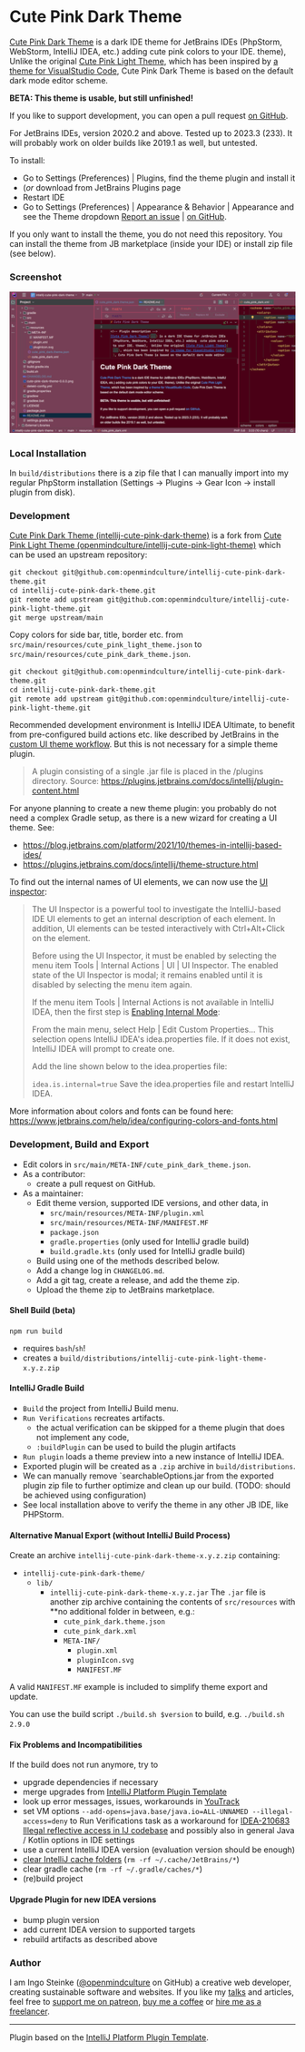 # Cute Pink Dark Theme

<!-- Plugin description -->
[Cute Pink Dark Theme](https://plugins.jetbrains.com/plugin/20367-cute-pink-dark-theme) is a dark IDE theme for JetBrains IDEs (PhpStorm, WebStorm, IntelliJ IDEA, etc.) adding  cute pink colors to your IDE. theme),  Unlike the original [Cute Pink Light Theme](https://plugins.jetbrains.com/plugin/16721-cute-pink-light-theme), which has been inspired by [a theme for VisualStudio Code](https://marketplace.visualstudio.com/items?itemName=webfreak.cute-theme), Cute Pink Dark Theme is based on the default dark mode editor scheme.

**BETA: This theme is usable, but still unfinished!**

If you like to support development, you can open a pull request [on GitHub](https://github.com/openmindculture/intellij-cute-pink-dark-theme).

For JetBrains IDEs, version 2020.2 and above. Tested up to 2023.3 (233). It will probably work on older builds like 2019.1 as well, but untested.

To install:
- Go to Settings (Preferences) | Plugins, find the theme plugin and install it
- (_or_ download from JetBrains Plugins page
- Restart IDE
- Go to Settings (Preferences) | Appearance & Behavior | Appearance and see the Theme dropdown
[Report an issue](https://github.com/openmindculture/intellij-cute-pink-dark-theme/issues/new) | [on GitHub](https://github.com/openmindculture/intellij-cute-pink-dark-theme).
<!-- Plugin description end -->

If you only want to install the theme, you do not need this repository.
You can install the theme from JB marketplace (inside your IDE) or install zip file (see below).

### Screenshot

![screenshot](cute-pink-dark-theme-0.9.1.png)

### Local Installation

In `build/distributions` there is a zip file that I can manually import into my regular PhpStorm installation (Settings -> Plugins -> Gear Icon -> install plugin from disk).

### Development

[Cute Pink Dark Theme (intellij-cute-pink-dark-theme)](https://github.com/openmindculture/intellij-cute-pink-dark-theme)
is a fork from [Cute Pink Light Theme (openmindculture/intellij-cute-pink-light-theme)](https://github.com/openmindculture/intellij-cute-pink-light-theme) which can be used an upstream repository:

```
git checkout git@github.com:openmindculture/intellij-cute-pink-dark-theme.git
cd intellij-cute-pink-dark-theme.git
git remote add upstream git@github.com:openmindculture/intellij-cute-pink-light-theme.git
git merge upstream/main
```

Copy colors for side bar, title, border etc. from `src/main/resources/cute_pink_light_theme.json` to `src/main/resources/cute_pink_dark_theme.json`.

```
git checkout git@github.com:openmindculture/intellij-cute-pink-dark-theme.git
cd intellij-cute-pink-dark-theme.git
git remote add upstream git@github.com:openmindculture/intellij-cute-pink-light-theme.git
```

Recommended development environment is IntelliJ IDEA Ultimate, to benefit from pre-configured build actions etc. like described by JetBrains in the [custom UI theme workflow](https://plugins.jetbrains.com/docs/intellij/themes.html#custom-ui-theme-workflow). But this is not necessary for a simple theme plugin.

> A plugin consisting of a single .jar file is placed in the /plugins directory.
Source: https://plugins.jetbrains.com/docs/intellij/plugin-content.html

For anyone planning to create a new theme plugin: you probably do not need a complex Gradle setup, as there is a new
wizard for creating a UI theme. See:
- https://blog.jetbrains.com/platform/2021/10/themes-in-intellij-based-ides/
- https://plugins.jetbrains.com/docs/intellij/theme-structure.html

To find out the internal names of UI elements, we can now use the [UI inspector](https://blog.jetbrains.com/platform/2021/10/themes-in-intellij-based-ides/#UI_Inspector%EF%BB%BF):
> The UI Inspector is a powerful tool to investigate the IntelliJ-based IDE UI elements to get an internal description of each element. In addition, UI elements can be tested interactively with Ctrl+Alt+Click on the element.
>
> Before using the UI Inspector, it must be enabled by selecting the menu item Tools | Internal Actions | UI | UI Inspector. The enabled state of the UI Inspector is modal; it remains enabled until it is disabled by selecting the menu item again.
>
> If the menu item Tools | Internal Actions is not available in IntelliJ IDEA, then the first step is [Enabling Internal Mode](https://plugins.jetbrains.com/docs/intellij/enabling-internal.html):
>
> From the main menu, select Help | Edit Custom Properties... This selection opens IntelliJ IDEA's idea.properties file. If it does not exist, IntelliJ IDEA will prompt to create one.
>
> Add the line shown below to the idea.properties file:
>
> `idea.is.internal=true`
> Save the idea.properties file and restart IntelliJ IDEA.

More information about colors and fonts can be found here: https://www.jetbrains.com/help/idea/configuring-colors-and-fonts.html

### Development, Build and Export

- Edit colors in `src/main/META-INF/cute_pink_dark_theme.json`.
- As a contributor:
  - create a pull request on GitHub.
- As a maintainer:
  - Edit theme version, supported IDE versions, and other data, in 
    - `src/main/resources/META-INF/plugin.xml`
    - `src/main/resources/META-INF/MANIFEST.MF`
    - `package.json`
    - `gradle.properties` (only used for IntelliJ gradle build)
    - `build.gradle.kts` (only used for IntelliJ gradle build)
  - Build using one of the methods described below. 
  - Add a change log in `CHANGELOG.md`. 
  - Add a git tag, create a release, and add the theme zip.
  - Upload the theme zip to JetBrains marketplace.

#### Shell Build (beta)

`npm run build`

- requires `bash`/`sh`!
- creates a `build/distributions/intellij-cute-pink-light-theme-x.y.z.zip`

#### IntelliJ Gradle Build 

- `Build` the project from IntelliJ Build menu.
- `Run Verifications` recreates artifacts.
  - the actual verification can be skipped for a theme plugin that does not implement any code,
  - `:buildPlugin` can be used to build the plugin artifacts
- `Run plugin` loads a theme preview into a new instance of IntelliJ IDEA.
- Exported plugin will be created as a `.zip` archive in `build/distributions`.
- We can manually remove `searchableOptions.jar from the exported plugin zip file
to further optimize and clean up our build. (TODO: should be achieved using configuration)
- See local installation above to verify the theme in any other JB IDE, like PHPStorm.

#### Alternative Manual Export (without IntelliJ Build Process)

Create an archive `intellij-cute-pink-dark-theme-x.y.z.zip` containing:
  - `intellij-cute-pink-dark-theme/` 
    - `lib/`
      - `intellij-cute-pink-dark-theme-x.y.z.jar`
        The `.jar` file is another zip archive containing the contents of `src/resources`
        with **no additional folder in between, e.g.:
          - `cute_pink_dark.theme.json`
          - `cute_pink_dark.xml`
          - `META-INF/`
            - `plugin.xml`
            - `pluginIcon.svg`
            - `MANIFEST.MF`

A valid `MANIFEST.MF` example is included to simplify theme export and update.

You can use the build script `./build.sh $version` to build, e.g.
`./build.sh 2.9.0`

#### Fix Problems and Incompatibilities

If the build does not run anymore, try to

- upgrade dependencies if necessary
- merge upgrades from [IntelliJ Platform Plugin Template](https://github.com/JetBrains/intellij-platform-plugin-template)
- look up error messages, issues, workarounds in [YouTrack](https://youtrack.jetbrains.com/)
- set VM options `--add-opens=java.base/java.io=ALL-UNNAMED --illegal-access=deny` to Run Verifications task as a workaround for [IDEA-210683 Illegal reflective access in IJ codebase](https://youtrack.jetbrains.com/issue/IDEA-210683) and possibly also in general Java / Kotlin options in IDE settings
- use a current IntelliJ IDEA version (evaluation version should be enough)
- [clear IntelliJ cache folders](https://intellij-support.jetbrains.com/hc/en-us/community/posts/360003086459-kotlin-gradle-dsl-type-mismatch-expected-java-lang-string-but-inferred-type-is-kotlin-string) (`rm -rf ~/.cache/JetBrains/*`)
- clear gradle cache (`rm -rf ~/.gradle/caches/*`)
- (re)build project

#### Upgrade Plugin for new IDEA versions

- bump plugin version
- add current IDEA version to supported targets
- rebuild artifacts as described above

### Author

I am Ingo Steinke ([@openmindculture](https://github.com/openmindculture) on GitHub) a creative web developer, creating sustainable software and websites. If you like my [talks](https://www.ingo-steinke.com/#talks-events) and articles, feel free to [support me on patreon](https://www.patreon.com/ingosteinke), [buy me a coffee](https://www.buymeacoffee.com/ingosteinke) or [hire me as a freelancer](https://www.ingo-steinke.com/#contact).

---
Plugin based on the [IntelliJ Platform Plugin Template][template].

[template]: https://github.com/JetBrains/intellij-platform-plugin-template
[upstream]: https://github.com/openmindculture/intellij-cute-pink-light-theme
